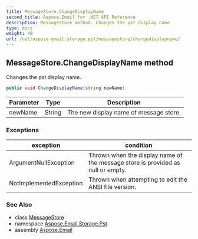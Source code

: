 ```yaml
---
title: MessageStore.ChangeDisplayName
second_title: Aspose.Email for .NET API Reference
description: MessageStore method. Changes the pst display name
type: docs
weight: 40
url: /net/aspose.email.storage.pst/messagestore/changedisplayname/
---
```

## MessageStore.ChangeDisplayName method

Changes the pst display name.

```csharp
public void ChangeDisplayName(string newName)
```

| Parameter | Type | Description |
| --- | --- | --- |
| newName | String | The new display name of message store. |

### Exceptions

| exception | condition |
| --- | --- |
| ArgumentNullException | Thrown when the display name of the message store is provided as null or empty. |
| NotImplementedException | Thrown when attempting to edit the ANSI file version. |

### See Also

* class [MessageStore](../)
* namespace [Aspose.Email.Storage.Pst](../../messagestore/)
* assembly [Aspose.Email](../../../)



